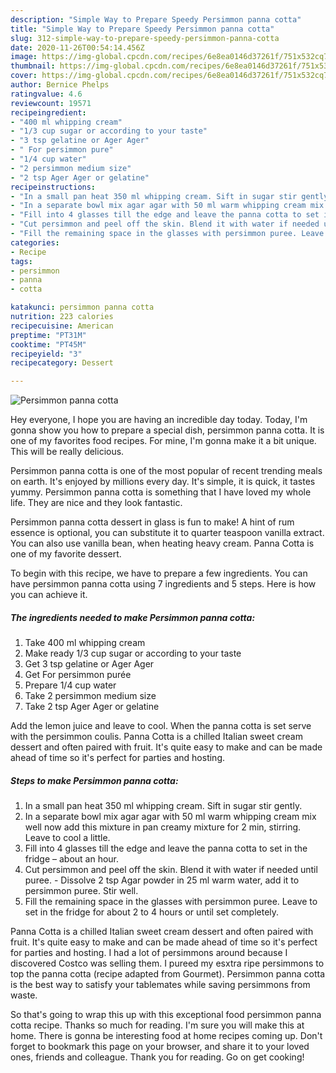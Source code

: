 ```yaml
---
description: "Simple Way to Prepare Speedy Persimmon panna cotta"
title: "Simple Way to Prepare Speedy Persimmon panna cotta"
slug: 312-simple-way-to-prepare-speedy-persimmon-panna-cotta
date: 2020-11-26T00:54:14.456Z
image: https://img-global.cpcdn.com/recipes/6e8ea0146d37261f/751x532cq70/persimmon-panna-cotta-recipe-main-photo.jpg
thumbnail: https://img-global.cpcdn.com/recipes/6e8ea0146d37261f/751x532cq70/persimmon-panna-cotta-recipe-main-photo.jpg
cover: https://img-global.cpcdn.com/recipes/6e8ea0146d37261f/751x532cq70/persimmon-panna-cotta-recipe-main-photo.jpg
author: Bernice Phelps
ratingvalue: 4.6
reviewcount: 19571
recipeingredient:
- "400 ml whipping cream"
- "1/3 cup sugar or according to your taste"
- "3 tsp gelatine or Ager Ager"
- " For persimmon pure"
- "1/4 cup water"
- "2 persimmon medium size"
- "2 tsp Ager Ager or gelatine"
recipeinstructions:
- "In a small pan heat 350 ml whipping cream. Sift in sugar stir gently."
- "In a separate bowl mix agar agar with 50 ml warm whipping cream mix well now add this mixture in pan creamy mixture for 2 min, stirring. Leave to cool a little."
- "Fill into 4 glasses till the edge and leave the panna cotta to set in the fridge – about an hour."
- "Cut persimmon and peel off the skin. Blend it with water if needed until puree. Dissolve 2 tsp Agar powder in 25 ml warm water, add it to persimmon puree. Stir well."
- "Fill the remaining space in the glasses with persimmon puree. Leave to set in the fridge for about 2 to 4 hours or until set completely."
categories:
- Recipe
tags:
- persimmon
- panna
- cotta

katakunci: persimmon panna cotta 
nutrition: 223 calories
recipecuisine: American
preptime: "PT31M"
cooktime: "PT45M"
recipeyield: "3"
recipecategory: Dessert

---
```



![Persimmon panna cotta](https://img-global.cpcdn.com/recipes/6e8ea0146d37261f/751x532cq70/persimmon-panna-cotta-recipe-main-photo.jpg)

Hey everyone, I hope you are having an incredible day today. Today, I'm gonna show you how to prepare a special dish, persimmon panna cotta. It is one of my favorites food recipes. For mine, I'm gonna make it a bit unique. This will be really delicious.

Persimmon panna cotta is one of the most popular of recent trending meals on earth. It's enjoyed by millions every day. It's simple, it is quick, it tastes yummy. Persimmon panna cotta is something that I have loved my whole life. They are nice and they look fantastic.

Persimmon panna cotta dessert in glass is fun to make! A hint of rum essence is optional, you can substitute it to quarter teaspoon vanilla extract. You can also use vanilla bean, when heating heavy cream. Panna Cotta is one of my favorite dessert.


To begin with this recipe, we have to prepare a few ingredients. You can have persimmon panna cotta using 7 ingredients and 5 steps. Here is how you can achieve it.

<!--inarticleads1-->

##### The ingredients needed to make Persimmon panna cotta:

1. Take 400 ml whipping cream
1. Make ready 1/3 cup sugar or according to your taste
1. Get 3 tsp gelatine or Ager Ager
1. Get  For persimmon purée
1. Prepare 1/4 cup water
1. Take 2 persimmon medium size
1. Take 2 tsp Ager Ager or gelatine


Add the lemon juice and leave to cool. When the panna cotta is set serve with the persimmon coulis. Panna Cotta is a chilled Italian sweet cream dessert and often paired with fruit. It&#39;s quite easy to make and can be made ahead of time so it&#39;s perfect for parties and hosting. 

<!--inarticleads2-->

##### Steps to make Persimmon panna cotta:

1. In a small pan heat 350 ml whipping cream. Sift in sugar stir gently.
1. In a separate bowl mix agar agar with 50 ml warm whipping cream mix well now add this mixture in pan creamy mixture for 2 min, stirring. Leave to cool a little.
1. Fill into 4 glasses till the edge and leave the panna cotta to set in the fridge – about an hour.
1. Cut persimmon and peel off the skin. Blend it with water if needed until puree. - Dissolve 2 tsp Agar powder in 25 ml warm water, add it to persimmon puree. Stir well.
1. Fill the remaining space in the glasses with persimmon puree. Leave to set in the fridge for about 2 to 4 hours or until set completely.


Panna Cotta is a chilled Italian sweet cream dessert and often paired with fruit. It&#39;s quite easy to make and can be made ahead of time so it&#39;s perfect for parties and hosting. I had a lot of persimmons around because I discovered Costco was selling them. I pureed my esxtra ripe persimmons to top the panna cotta (recipe adapted from Gourmet). Persimmon panna cotta is the best way to satisfy your tablemates while saving persimmons from waste. 

So that's going to wrap this up with this exceptional food persimmon panna cotta recipe. Thanks so much for reading. I'm sure you will make this at home. There is gonna be interesting food at home recipes coming up. Don't forget to bookmark this page on your browser, and share it to your loved ones, friends and colleague. Thank you for reading. Go on get cooking!
